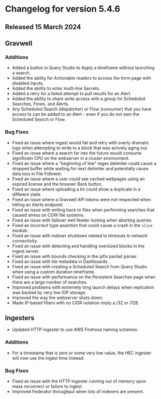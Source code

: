 # Changelog for version 5.4.6

## Released 15 March 2024

## Gravwell

### Additions

* Added a button in Query Studio to Apply a timeframe without launching a search. 
* Added the ability for Actionable readers to access the form page with disabled inputs.
* Added the ability to enter multi-line Secrets.
* Added a retry for a failed attempt to pull results for an Alert.
* Added the ability to share write access with a group for Scheduled Searches, Flows, and Alerts.
* Any Scheduled Search (dispatcher) or Flow (consumer) that you have access to can be added to an Alert - even if you do not own the Scheduled Search or Flow. 

### Bug Fixes

* Fixed an issue where ingest would fail and retry with overly dramatic logs when attempting to write to a block that was actively aging out.
* Fixed an issue where a search far into the future would consume significatn CPU on the webserver in a cluster environment. 
* Fixed an issue where a "beginning of line" regex delimiter could cause a dropped buffer while waiting for next delimiter and potentially cause data loss in File Follower.
* Fixed an issue where a user could see cached webpages using an expired license and the browser Back button. 
* Fixed an issue where uploading a kit could show a duplicate in a different state. 
* Fixed an issue where a Gravwell API tokens were not respected when hitting an Alerts endpoint.
* Fixed an issue with writing back to files when performing searches that caused stress on COW file systems. 
* Fixed an issue with failover well feeder locking when aborting queries.
* Fixed an incorrect type assertion that could cause a crash in the `slice` module.
* Fixed an issue with indexer shutdown related to timeouts in network connectivity.
* Fixed an issue with detecting and handling oversized blocks in the ingest server.
* Fixed an issue with bounds checking in the ipfix packet parser.
* Fixed an issue with tile metadata in Dashboards. 
* Fixed an issue with creating a Scheduled Search from Query Studio when using a custom duration timeframe. 
* Fixed an issue with performance on the Persistent Searches page when there are a large number of searches. 
* Improved problems with extremely long launch delays when replication was backed by very low IOP storage.
* Improved the way the webserver shuts down.
* Made IP-based filters with no CIDR notation imply a /32 or /128.


## Ingesters
* Updated HTTP ingester to use AWS Firehose naming schemes.

### Additions

* For a timestamp that is zero or some very low value, the HEC ingester will now use the ingest time instead.

### Bug Fixes

* Fixed an issue with the HTTP ingester running out of memory upon mass reconnect or failure to ingest.
* Improved Federator throughput when lots of indexers are present.
